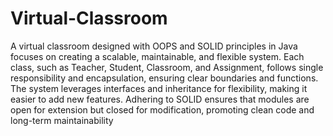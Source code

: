 # Virtual-Classroom
A virtual classroom designed with OOPS and SOLID principles in Java focuses on creating a scalable, maintainable, and flexible system. Each class, such as Teacher, Student, Classroom, and Assignment, follows single responsibility and encapsulation, ensuring clear boundaries and functions. The system leverages interfaces and inheritance for flexibility, making it easier to add new features. Adhering to SOLID ensures that modules are open for extension but closed for modification, promoting clean code and long-term maintainability
